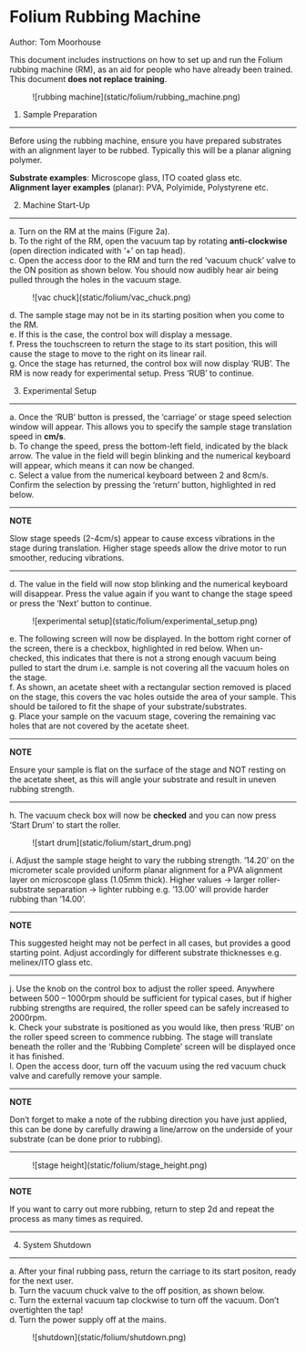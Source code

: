 Folium Rubbing Machine
======================
Author: Tom Moorhouse

This document includes instructions on how to set up and run the Folium rubbing machine (RM), as an aid for people who have already been trained. This document **does not replace training**.

<figure markdown>
![rubbing machine](static/folium/rubbing_machine.png)
</figure markdown>

1. Sample Preparation
---------------------

Before using the rubbing machine, ensure you have prepared substrates with an alignment layer to be rubbed. Typically this will be a planar aligning polymer.

**Substrate examples**: Microscope glass, ITO coated glass etc.<br>
**Alignment layer examples** (planar): PVA, Polyimide, Polystyrene etc.

2. Machine Start-Up
-------------------
a.  Turn on the RM at the mains (Figure 2a).<br>
b.  To the right of the RM, open the vacuum tap by rotating **anti-clockwise** (open direction indicated with ‘+’ on tap head).<br>
c.  Open the access door to the RM and turn the red ‘vacuum chuck’ valve to the ON position as shown below. You should now audibly hear air being pulled through the holes in the vacuum stage.<br>


<figure markdown>
![vac chuck](static/folium/vac_chuck.png)
</figure markdown>


d.	The sample stage may not be in its starting position when you come to the RM.<br>
e.	If this is the case, the control box will display a message.<br>
f.	Press the touchscreen to return the stage to its start position, this will cause the stage to move to the right on its linear rail.<br>
g.	Once the stage has returned, the control box will now display ‘RUB’. The RM is now ready for experimental setup. Press ‘RUB’ to continue.<br>


3. Experimental Setup
---------------------

a.	Once the ‘RUB’ button is pressed, the ‘carriage’ or stage speed selection window will appear. This allows you to specify the sample stage translation speed in **cm/s**.<br>
b.	To change the speed, press the bottom-left field, indicated by the black arrow. The value in the field will begin blinking and the numerical keyboard will appear, which means it can now be changed.<br>
c.	Select a value from the numerical keyboard between 2 and 8cm/s. Confirm the selection by pressing the ‘return’ button, highlighted in red below. <br>

---
**NOTE**

Slow stage speeds (2-4cm/s) appear to cause excess vibrations in the stage during translation. Higher stage speeds allow the drive motor to run smoother, reducing vibrations.

---
d.	The value in the field will now stop blinking and the numerical keyboard will disappear. Press the value again if you want to change the stage speed or press the ‘Next’ button to continue.<br>
<figure markdown>
![experimental setup](static/folium/experimental_setup.png)
</figure markdown>

e.	The following screen will now be displayed. In the bottom right corner of the screen, there is a checkbox, highlighted in red below. When un-checked, this indicates that there is not a strong enough vacuum being pulled to start the drum i.e. sample is not covering all the vacuum holes on the stage.<br>
f.	As shown, an acetate sheet with a rectangular section removed is placed on the stage, this covers the vac holes outside the area of your sample. This should be tailored to fit the shape of your substrate/substrates. <br>
g.	Place your sample on the vacuum stage, covering the remaining vac holes that are not covered by the acetate sheet.<br>

---
**NOTE**

Ensure your sample is flat on the surface of the stage and NOT resting on the acetate sheet, as this will angle your substrate and result in uneven rubbing strength.

---
h.	The vacuum check box will now be **checked** and you can now press ‘Start Drum’ to start the roller.<br>

<figure markdown>
![start drum](static/folium/start_drum.png)
</figure markdown>

i.	Adjust the sample stage height to vary the rubbing strength. ’14.20’ on the micrometer scale provided uniform planar alignment for a PVA alignment layer on microscope glass (1.05mm thick). Higher values -> larger roller-substrate separation -> lighter rubbing e.g. ’13.00’ will provide harder rubbing than ’14.00’.<br>

---
**NOTE**

This suggested height may not be perfect in all cases, but provides a good starting point. Adjust accordingly for different substrate thicknesses e.g. melinex/ITO glass etc.

---

j.	Use the knob on the control box to adjust the roller speed. Anywhere between 500 – 1000rpm should be sufficient for typical cases, but if higher rubbing strengths are required, the roller speed can be safely increased to 2000rpm.<br>
k.	Check your substrate is positioned as you would like, then press ‘RUB’ on the roller speed screen to commence rubbing. The stage will translate beneath the roller and the ‘Rubbing Complete’ screen will be displayed once it has finished.<br>
l.	Open the access door, turn off the vacuum using the red vacuum chuck valve and carefully remove your sample. <br>

---
**NOTE** 

Don’t forget to make a note of the rubbing direction you have just applied, this can be done by carefully drawing a line/arrow on the underside of your substrate (can be done prior to rubbing).

---
<figure markdown>
![stage height](static/folium/stage_height.png)
</figure markdown>

---
**NOTE**

If you want to carry out more rubbing, return to step 2d and repeat the process as many times as required.

---

4. System Shutdown
------------------

a. After your final rubbing pass, return the carriage to its start positon, ready for the next user.<br>
b. Turn the vacuum chuck valve to the off position, as shown below.<br>
c. Turn the external vacuum tap clockwise to turn off the vacuum. Don’t overtighten the tap!<br>
d. Turn the power supply off at the mains.<br>

<figure markdown>
![shutdown](static/folium/shutdown.png)
</figure markdown>




 